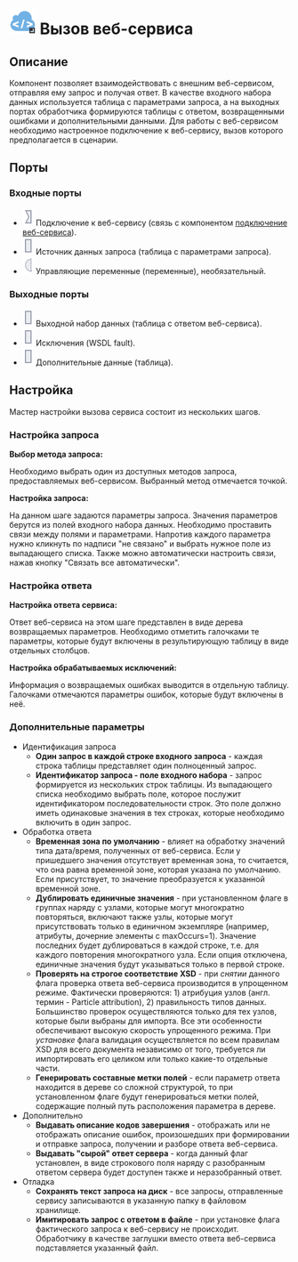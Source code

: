 # ![](../../media/app/icons/vendors/wsdlclient.svg) Вызов веб-сервиса

## Описание

Компонент позволяет взаимодействовать с внешним веб-сервисом, отправляя ему запрос и получая ответ. В качестве входного набора данных используется таблица с параметрами запроса, а на выходных портах обработчика формируются таблицы с ответом, возвращенными ошибками и дополнительными данными. Для работы с веб-сервисом необходимо настроенное подключение к веб-сервису, вызов которого предполагается в сценарии.

## Порты

### Входные порты

* ![](../../media/app/icons/ports/input_connection_inactive.svg) Подключение к веб-сервису (связь с компонентом [подключение веб-сервиса](../../integration/connections/list/web-service.md)).
* ![](../../media/app/icons/ports/output_table_inactive.svg) Источник данных запроса (таблица с параметрами запроса).
* ![](../../media/app/icons/ports/optional_input_variable_inactive.svg) Управляющие переменные (переменные), необязательный.

### Выходные порты

* ![](../../media/app/icons/ports/output_table_inactive.svg) Выходной набор данных (таблица с ответом веб-сервиса).
* ![](../../media/app/icons/ports/output_table_inactive.svg) Исключения (WSDL fault).
* ![](../../media/app/icons/ports/output_table_inactive.svg) Дополнительные данные (таблица).

## Настройка

Мастер настройки вызова сервиса состоит из нескольких шагов.

### Настройка запроса

**Выбор метода запроса:**

Необходимо выбрать один из доступных методов запроса, предоставляемых веб-сервисом. Выбранный метод отмечается точкой.

**Настройка запроса:**

На данном шаге задаются параметры запроса. Значения параметров берутся из полей входного набора данных. Необходимо проставить связи между полями и параметрами. Напротив каждого параметра нужно кликнуть по надписи "не связано" и выбрать нужное поле из выпадающего списка. Также можно автоматически настроить связи, нажав кнопку "Связать все автоматически".

### Настройка ответа

**Настройка ответа сервиса:**

Ответ веб-сервиса на этом шаге представлен в виде дерева возвращаемых параметров. Необходимо отметить галочками те параметры, которые будут включены в результирующую таблицу в виде отдельных столбцов.

**Настройка обрабатываемых исключений:**

Информация о возвращаемых ошибках выводится в отдельную таблицу. Галочками отмечаются параметры ошибок, которые будут включены в неё.

### Дополнительные параметры

* Идентификация запроса
  * **Один запрос в каждой строке входного запроса** - каждая строка таблицы представляет один полноценный запрос.
  * **Идентификатор запроса - поле входного набора** - запрос формируется из нескольких строк таблицы. Из выпадающего списка необходимо выбрать поле, которое послужит идентификатором последовательности строк. Это поле должно иметь одинаковые значения в тех строках, которые необходимо включить в один запрос.
* Обработка ответа
  * **Временная зона по умолчанию** - влияет на обработку значений типа дата/время, полученных от веб-сервиса. Если у пришедшего значения отсутствует временная зона, то считается, что она равна временной зоне, которая указана по умолчанию. Если присутствует, то значение преобразуется к указанной временной зоне.
  * **Дублировать единичные значения** - при установленном флаге в группах наряду с узлами, которые могут многократно повторяться, включают также узлы, которые могут присутствовать только в единичном экземпляре (например, атрибуты, дочерние элементы с maxOccurs=1). Значение последних будет дублироваться в каждой строке, т.е. для каждого повторения многократного узла. Если опция отключена, единичные значения будут указываться только в первой строке.
  * **Проверять на строгое соответствие XSD** - при *снятии* данного флага проверка ответа веб-сервиса производится в упрощенном режиме. Фактически проверяются: 1) атрибуция узлов (англ. термин - Particle attribution), 2) правильность типов данных. Большинство проверок осуществляются только для тех узлов, которые были выбраны для импорта. Все эти особенности обеспечивают высокую скорость упрощенного режима. При *установке* флага валидация осуществляется по всем правилам XSD для всего документа независимо от того, требуется ли импортировать его целиком или только какие-то отдельные части.
  * **Генерировать составные метки полей** - если параметр ответа находится в дереве со сложной структурой, то при установленном флаге будут генерироваться метки полей, содержащие полный путь расположения параметра в дереве.
* Дополнительно
  * **Выдавать описание кодов завершения** - отображать или не отображать описание ошибок, произошедших при формировании и отправке запроса, получении и разборе ответа веб-сервиса.
  * **Выдавать "сырой" ответ сервера** -  когда данный флаг установлен, в виде строкового поля наряду с разобранным ответом сервера будет доступен также и неразобранный ответ.
* Отладка
  * **Сохранять текст запроса на диск** - все запросы, отправленные сервису записываются в указанную папку в файловом хранилище.
  * **Имитировать запрос с ответом в файле** - при установке флага фактического запроса к веб-сервису не происходит. Обработчику в качестве заглушки вместо ответа веб-сервиса подставляется указанный файл.
